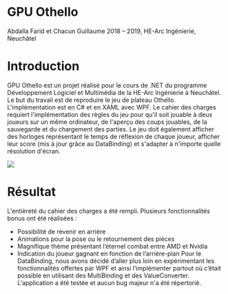 # GPU Othello
Abdalla Farid et Chacun Guillaume
2018 – 2019, HE-Arc Ingénierie, Neuchâtel

# Introduction
GPU Othello est un projet réalisé pour le cours de .NET du programme Développement Logiciel et Multimédia de la HE-Arc Ingénierie à Neuchâtel. Le but du travail est de reproduire le jeu de plateau Othello. L'implémentation est en C# et en XAML avec WPF. Le cahier des charges requiert l'implémentation des règles du jeu pour qu'il soit jouable à deux joueurs sur un même ordinateur, de l'aperçu des coups jouables, de la sauvegarde et du chargement des parties. Le jeu doit également afficher des horloges représentant le temps de réflexion de chaque joueur, afficher leur score (mis à jour grâce au DataBinding) et s'adapter à n'importe quelle résolution d'écran.

![](https://i.imgur.com/ZdB7yDP.png)
 
# Résultat
L'entièreté du cahier des charges a été rempli. Plusieurs fonctionnalités bonus ont été réalisées :
-	Possibilité de revenir en arrière
-	Animations pour la pose ou le retournement des pièces
-	Magnifique thème présentant l’éternel combat entre AMD et Nvidia
-	Indication du joueur gagnant en fonction de l’arrière-plan
Pour le DataBinding, nous avons décidé d’aller plus loin en expérimentant les fonctionnalités offertes par WPF et ainsi l’implémenter partout où c’était possible en utilisant des MultiBinding et des ValueConverter.
L'application a été testée et aucun bug majeur n'a été répertorié.
